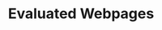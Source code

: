 ---
layout: page
title: Evaluated Webpages
permalink: /Onward2021/MiniJava
redirect_to: https://github.com/gwendal-jouneaux/Self-Adaptable_Virtual_Machine
---